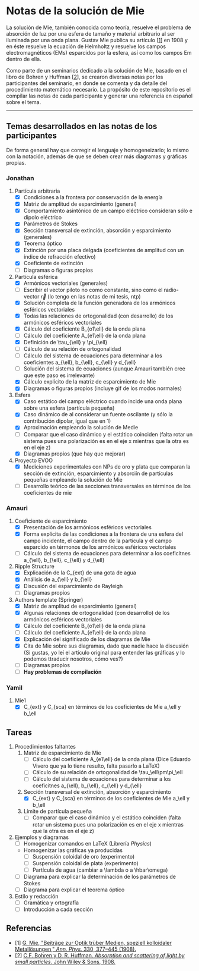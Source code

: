# Notas de la solución de Mie

La solución de Mie, también conocida como teoría, resuelve el problema de absorción de luz por una esfera de tamaño y material arbitrario al ser iluminada por una onda plana. Gustav Mie publica su artículo [[1](1)] en 1908 y en éste resuelve la ecuación de Helmholtz y resuelve los campos electromagnéticos (EMs) esparcidos por la esfera, así como los campos Em dentro de ella.

Como parte de un seminarios dedicado a la solución de Mie, basado en el libro de Bohren y Huffman [[2](2)], se crearon diversas notas por los participantes del seminario, en donde se comenta y da detalle del procedimiento matemático necesario. La propósito de este repositorio es el compilar las notas de cada participante y generar una referencia en español sobre el tema.

---

## Temas desarrollados en las notas de los participantes

De forma general hay que corregir el lenguaje y homogeneizarlo; lo mismo con la notación, además de que se deben crear más diagramas y gráficas propias.

### Jonathan
1. Partícula arbitraria
    - [x] Condiciones a la frontera por conservación de la energía
    - [x] Matriz de amplitud de esparcimiento (general)
    - [x] Comportamiento asintónico de un campo eléctrico consideran sólo e dipolo eléctrico
    - [x] Parámetros de Stokes
    - [x] Sección transversal de extinción, absorción y esparcimiento (generales)
    - [x] Teorema óptico
    - [x] Extinción por una placa delgada (coeficientes de amplitud con un índice de refracción efectivo)
    - [x] Coeficiente de extinción
    - [ ] Diagramas o figuras propios

2. Partícula esférica
    - [x] Armónicos vectoriales (generales)
    - [ ] Escribir el vector piloto no como constante, sino como el radio-vector $\vec{r}$ (lo tengo en las notas de mi tesis, ntp)
    - [x] Solución completa de la función generadora de los armónicos esféricos vectoriales
    - [x] Todas las relaciones de ortogonalidad (con desarrollo) de los armónicos esféricos vectoriales
    - [x] Cálculo del coeficiente B_{o1\ell} de la onda plana
    - [ ] Cálculo del coeficiente A_{e1\ell} de la onda plana
    - [x] Definición de \tau_{\ell}  y \pi_{\ell}
    - [ ] Cálculo de su relación de ortogonalidad
    - [ ] Cálculo del sistema de ecuaciones para determinar a los coeficientes a_{\ell}, b_{\ell}, c_{\ell} y d_{\ell}
    - [ ] Solución del sistema de ecuaciones (aunque Amauri también cree que este paso es irrelevante)
    - [x] Cálculo explícito de la matriz de esparcimiento de Mie
    - [x] Diagramas o figuras propios (incluye gif de los modos normales)

3. Esfera
    - [x] Caso estático del campo eléctrico cuando incide una onda plana sobre una esfera (partícula pequeña)
    - [x] Caso dinámico de al considerar un fuente oscilante (y sólo la contribución dipolar, igual que en 1)
    - [x] Aproximación empleando la solución de Medie
    - [ ] Comparar que el caso dinámico y el estático coinciden (falta rotar un sistema pues una polarización es en el eje x mientras que la otra es en el eje z)
    - [x] Diagramas propios (que hay que mejorar)

4. Proyecto EVOO
    - [x] Mediciones experimentales con NPs de oro y plata que comparan la sección de extinción, esparcimiento y absorciín de partículas pequeñas empleando la solución de Mie
    - [ ] Desarrollo teórico de las secciones transversales en términos de los coeficientes de mie

### Amauri
1. Coeficiente de esparcimiento
    - [x] Presentación de los armónicos esféricos vectoriales
    - [x] Forma explícita de las condiciones a la frontera de una esfera del campo incidente, el campo dentro de la partícula y el campo esparcido en térmonos de los armónicos esféricos vectoriales
    - [ ] Cálculo del sistema de ecuaciones para determinar a los coeficitnes a_{\ell}, b_{\ell}, c_{\ell} y d_{\ell}

2. Ripple Structure
    - [x] Explicación de la C_{ext} de una gota de agua
    - [x] Análisis de a_{\ell} y b_{\ell}
    - [x] Discusión del esparcimiento de Rayleigh
    - [ ] Diagramas propios

3. Authors template (Springer)
    - [x] Matriz de amplitud de esparcimiento (general)
    - [x] Algunas relaciones de ortogonalidad (con desarrollo) de los armónicos esféricos vectoriales
    - [x] Cálculo del coeficiente B_{o1\ell} de la onda plana
    - [ ] Cálculo del coeficiente A_{e1\ell} de la onda plana
    - [x] Explicación del significado de los diagramas de Mie
    - [x] Cita de Mie sobre sus diagramas, dado que nadie hace la discusión (Si gustas, yo leí el artículo original para entender las gráficas y lo podemos ttraducir nosotros, cómo ves?)
    - [ ] Diagramas propios
    - [ ] **Hay problemas de compilación**

### Yamil
1. Mie1
    - [x] C_{ext} y C_{sca} en términos de los coeficientes de Mie a_\ell y b_\ell

## Tareas

1. Procedimientos faltantes
    1. Matriz de esparcimiento de Mie
        - [ ] Cálculo del coeficiente A_{e1\ell} de la onda plana (Dice Eduardo Vivero que ya lo tiene resulto, falta pasarlo a LaTeX)
        - [ ] Cálculo de su relación de ortogonalidad de \tau_\ell\pm\pi_\ell
        - [ ] Cálculo del sistema de ecuaciones para determinar a los coeficitnes a_{\ell}, b_{\ell}, c_{\ell} y d_{\ell}
    2. Sección transversal de extinción, absorción y esparcimiento
        - [x] C_{ext} y C_{sca} en términos de los coeficientes de Mie a_\ell y b_\ell
    3. Límite de partícula pequeña
        - [ ] Comparar que el caso dinámico y el estático coinciden (falta rotar un sistema pues una polarización es en el eje x mientras que la otra es en el eje z)

2. Ejemplos y diagramas
    - [ ] Homogenizar comandos en LaTeX (Librería _Physics_)
    - Homogenizar las gráficas ya producidas
        - [ ] Suspensión coloidal de oro (experimento)
        - [ ] Suspensión coloidal de plata (experimento)
        - [ ] Partícula de agua (cambiar a \lambda o a \hbar\omega)
    - [ ] Diagrama para explicar la determinación de los parámetros de Stokes
    - [ ] Diagrama para explicar el teorema óptico

3. Estilo y redacción
    - [ ] Gramática y ortografía
    - [ ] Introducción a cada sección

## Referencias
- [1] [G. Mie, "Beiträge zur Optik trüber Medien, speziell kolloidaler Metallösungen," _Ann. Phys._ 330, 377–445 (1908).](https://onlinelibrary.wiley.com/doi/epdf/10.1002/andp.19083300302)
- [2] [C.F. Bohren y D. R. Huffman. _Absorption and scattering of light by small particles._ John Wiley & Sons, 1908.](https://books.google.com.mx/books/about/Absorption_and_Scattering_of_Light_by_Sm.html?id=ib3EMXXIRXUC&redir_esc=y)
